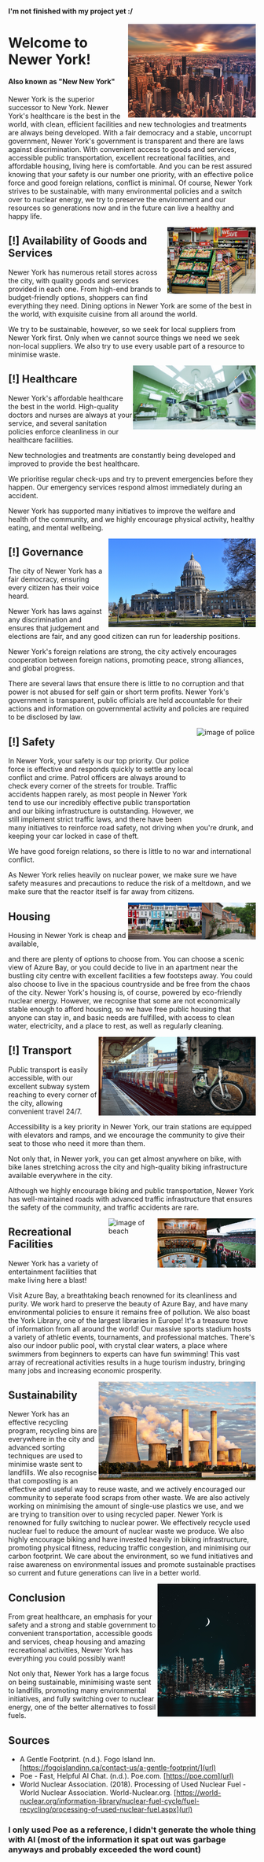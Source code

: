 <link rel="shortcut icon" type="image/x-icon" href="favicon.ico?">

#### I'm not finished with my project yet :/

<img align="right" width="260" height="190" src="./images/city-dawn.jpg" alt="image of city at dawn">

# Welcome to Newer York!

#### Also known as "New New York"

Newer York is the superior successor to New York. Newer York's healthcare is the best in the world, with clean, efficient facilities and new technologies and treatments are always being developed. With a fair democracy and a stable, uncorrupt government, Newer York's government is transparent and there are laws against discrimination. With convenient access to goods and services, accessible public transportation, excellent recreational facilities, and affordable housing, living here is comfortable. And you can be rest assured knowing that your safety is our number one priority, with an effective police force and good foreign relations, conflict is minimal. Of course, Newer York strives to be sustainable, with many environmental policies and a switch over to nuclear energy, we try to preserve the environment and our resources so generations now and in the future can live a healthy and happy life.

<img align="right" width="180" height="135" src="./images/market.jpg" alt="image of shop">

## [!] Availability of Goods and Services

Newer York has numerous retail stores across the city, with quality goods and services provided in each one. From high-end brands to budget-friendly options, shoppers can find everything they need. Dining options in Newer York are some of the best in the world, with exquisite cuisine from all around the world. 

We try to be sustainable, however, so we seek for local suppliers from Newer York first. Only when we cannot source things we need we seek non-local suppliers. We also try to use every usable part of a resource to minimise waste. 

<img align="right" width="250" height="130" src="./images/hospital.jpg" alt="image of hospital">

## [!] Healthcare

Newer York's affordable healthcare the best in the world. High-quality doctors and nurses are always at your service, and several sanitation policies enforce cleanliness in our healthcare facilities. 

New technologies and treatments are constantly being developed and improved to provide the best healthcare. 

We prioritise regular check-ups and try to prevent emergencies before they happen. Our emergency services respond almost immediately during an accident. 

Newer York has supported many initiatives to improve the welfare and health of the community, and we highly encourage physical activity, healthy eating, and mental wellbeing.

<img align="right" width="300" height="180" src="./images/government.jpg" alt="image of governmental building">

## [!] Governance

The city of Newer York has a fair democracy, ensuring every citizen has their voice heard. 

Newer York has laws against any discrimination and ensures that judgement and elections are fair, and any good citizen can run for leadership positions. 

Newer York's foreign relations are strong, the city actively encourages cooperation between foreign nations, promoting peace, strong alliances, and global progress. 

There are several laws that ensure there is little to no corruption and that power is not abused for self gain or short term profits. Newer York's government is transparent, public officials are held accountable for their actions and information on governmental activity and policies are required to be disclosed by law.

<img align="right" width="120" height="180" src="./images/police.jpg" alt="image of police">

## [!] Safety

In Newer York, your safety is our top priority. Our police force is effective and responds quickly to settle any local conflict and crime. Patrol officers are always around to check every corner of the streets for trouble. Traffic accidents happen rarely, as most people in Newer York tend to use our incredibly effective public transportation and our biking infrastructure is outstanding. However, we still implement strict traffic laws, and there have been many initiatives to reinforce road safety, not driving when you're drunk, and keeping your car locked in case of theft.

We have good foreign relations, so there is little to no war and international conflict. 

As Newer York relies heavily on nuclear power, we make sure we have safety measures and precautions to reduce the risk of a meltdown, and we make sure that the reactor itself is far away from citizens.

<img align="right" width="110" height="75" src="./images/houses.jpg" alt="image of houses">
<img align="right" width="150" height="75" src="./images/houses2.jpg" alt="image of houses">

## Housing

Housing in Newer York is cheap and available,

and there are plenty of options to choose from. You can choose a scenic view of Azure Bay, or you could decide to live in an apartment near the bustling city centre with excellent facilities a few footsteps away. You could also choose to live in the spacious countryside and be free from the chaos of the city. Newer York's housing is, of course, powered by eco-friendly nuclear energy. However, we recognise that some are not economically stable enough to afford housing, so we have free public housing that anyone can stay in, and basic needs are fulfilled, with access to clean water, electricity, and a place to rest, as well as regularly cleaning.

<img align="right" width="160" height="160" src="./images/bike.jpg" alt="image of a bicycle">
<img align="right" width="160" height="160" src="./images/train.jpg" alt="image of a train station">

## [!] Transport

Public transport is easily accessible, with our excellent subway system reaching to every corner of the city, allowing convenient travel 24/7. 

Accessibility is a key priority in Newer York, our train stations are equipped with elevators and ramps, and we encourage the community to give their seat to those who need it more than them. 

Not only that, in Newer york, you can get almost anywhere on bike, with bike lanes stretching across the city and high-quality biking infrastructure available everywhere in the city. 

Although we highly encourage biking and public transportation, Newer York has well-maintained roads with advanced traffic infrastructure that ensures the safety of the community, and traffic accidents are rare.

<img align="right" width="100" height="100" src="./images/sport-stadium.jpg" alt="image of sport stadium">
<img align="right" width="100" height="100" src="./images/library.jpg" alt="image of library">
<img align="right" width="100" height="100" src="./images/beach.jpg" alt="image of beach">

## Recreational Facilities

Newer York has a variety of entertainment facilities that make living here a blast! 

Visit Azure Bay, a breathtaking beach renowned for its cleanliness and purity. We work hard to preserve the beauty of Azure Bay, and have many environmental policies to ensure it remains free of pollution. We also boast the York Library, one of the largest libraries in Europe! It's a treasure trove of information from all around the world! Our massive sports stadium hosts a variety of athletic events, tournaments, and professional matches. There's also our indoor public pool, with crystal clear waters, a place where swimmers from beginners to experts can have fun swimming! This vast array of recreational activities results in a huge tourism industry, bringing many jobs and increasing economic prosperity.

<img align="right" width="320" height="200" src="./images/nuclear-power.jpg" alt="image of nuclear power plant">

## Sustainability

Newer York has an effective recycling program, recycling bins are everywhere in the city and advanced sorting techniques are used to minimise waste sent to landfills. We also recognise that composting is an effective and useful way to reuse waste, and we actively encouraged our community to seperate food scraps from other waste. We are also actively working on minimising the amount of single-use plastics we use, and we are trying to transition over to using recycled paper. Newer York is renowned for fully switching to nuclear power. We effectively recycle used nuclear fuel to reduce the amount of nuclear waste we produce. We also highly encourage biking and have invested heavily in biking infrastructure, promoting physical fitness, reducing traffic congestion, and minimising our carbon footprint. We care about the environment, so we fund initiatives and raise awareness on environmental issues and promote sustainable practises so current and future generations can live in a better world.

<img align="right" width="200" height="270" src="./images/city-night.jpg" alt="image of city at night">

## Conclusion

From great healthcare, an emphasis for your safety and a strong and stable government to convenient transportation, accessible goods and services, cheap housing and amazing recreational activities, Newer York has everything you could possibly want! 

Not only that, Newer York has a large focus on being sustainable, minimising waste sent to landfills, promoting many environmental initiatives, and fully switching over to nuclear energy, one of the better alternatives to fossil fuels.

## Sources

- A Gentle Footprint. (n.d.). Fogo Island Inn. [https://fogoislandinn.ca/contact-us/a-gentle-footprint/](url)
- Poe - Fast, Helpful AI Chat. (n.d.). Poe.com. [https://poe.com](url)
- World Nuclear Association. (2018). Processing of Used Nuclear Fuel - World Nuclear Association. World-Nuclear.org. [https://world-nuclear.org/information-library/nuclear-fuel-cycle/fuel-recycling/processing-of-used-nuclear-fuel.aspx](url)

### I only used Poe as a reference, I didn't generate the whole thing with AI (most of the information it spat out was garbage anyways and probably exceeded the word count)
